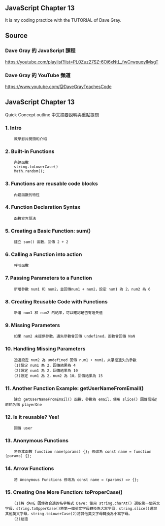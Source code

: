 ## JavaScript Chapter 13
It is my coding practice with the TUTORIAL of Dave Gray. 

## Source
### Dave Gray 的 JavaScript 課程
https://youtube.com/playlist?list=PL0Zuz27SZ-6Oi6xNtL_fwCrwpuqylMsgT

### Dave Gray 的 YouTube 頻道
https://www.youtube.com/@DaveGrayTeachesCode

## JavaScript Chapter 13
   Quick Concept outline
   中文摘要說明與重點提問

###  1. Intro 
        教學影片開頭和介紹

###  2. Built-in Functions
        內建函數
        string.toLowerCase()
        Math.random();

###  3. Functions are reusable code blocks
        內建函數的特性

###  4. Function Declaration Syntax
        函數宣告語法

###  5. Creating a Basic Function: sum()
        建立 sum() 函數，回傳 2 + 2

###  6. Calling a Function into action
        呼叫函數

###  7. Passing Parameters to a Function
        新增參數 num1 和 num2，並回傳num1 + num2，設定 num1 為 2，num2 為 6

###  8. Creating Reusable Code with Functions
        新增 num1 和 num2 的結果，可以確認是否有遺失值

###  9. Missing Parameters
        如果 num2 未提供參數，遺失參數會回傳 undefined，函數會回傳 NaN

### 10. Handling Missing Parameters
        透過設定 num2 為 undefined 回傳 num1 + num1，來掌控遺失的參數
        (1)設定 num1 為 2，回傳結果為 4
        (2)設定 num1 為 2，回傳結果為 10
        (3)設定 num1 為 2，num2 為 10，回傳結果為 15

### 11. Another Function Example: getUserNameFromEmail()
        建立 getUserNameFromEmail() 函數，參數為 email，使用 slice() 回傳信箱@前的名稱 playerOne


### 12. Is it reusable? Yes!
        回傳 user

### 13. Anonymous Functions
        將原本函數 function name(params) {}; 修改為 const name = function (params) {};

### 14. Arrow Functions
        將 Anonymous Functions 修改為 const name = (params) => {};

### 15. Creating One More Function: toProperCase()
        (1)將 dAvE 回傳為合適的名字格式 Dave: 使用 string.charAt() 選取第一個英文字母，string.toUpperCase()將第一個英文字母轉換為大寫字母，string.slice()選取其他英文字母，string.toLowerCase(2)將其他英文字母轉換為小寫字母。
        (3)結語